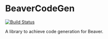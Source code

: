 # BeaverCodeGen

[![Build Status](https://travis-ci.org/Beaver/BeaverCodeGen.svg?branch=master)](https://travis-ci.org/Beaver/BeaverCodeGen)

A library to achieve code generation for Beaver.